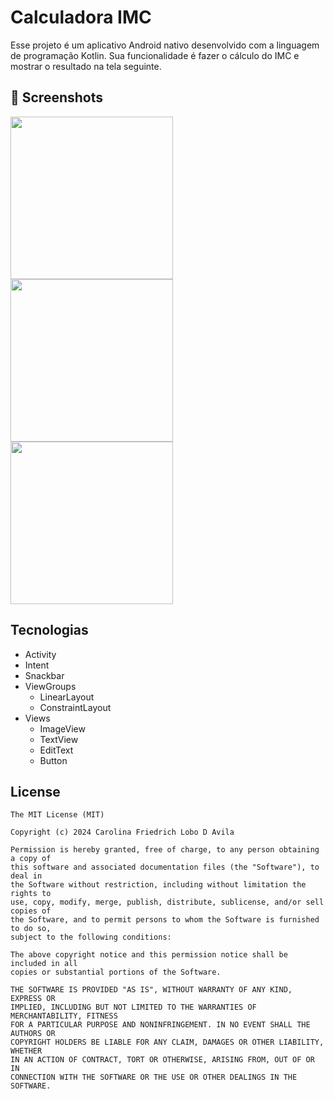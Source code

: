 # Calculadora IMC
Esse projeto é um aplicativo Android nativo desenvolvido com a linguagem de programação Kotlin. Sua funcionalidade é fazer o cálculo do IMC e mostrar o resultado na tela seguinte.

## :camera_flash: Screenshots
<!-- You can add more screenshots here if you like -->
<img src="https://github.com/carolinafld/CalculadoraIMC/assets/137728605/90cca548-781f-4fc0-8911-0198b499e0ca" width=260/>
<img src="https://github.com/carolinafld/CalculadoraIMC/assets/137728605/fd098b79-2da0-4728-8bb1-ae5c44a5de97" width=260/>
<img src="https://github.com/carolinafld/CalculadoraIMC/assets/137728605/b01c500e-71c7-4c75-ae0e-f8936806b13a" width=260/>

## Tecnologias
- Activity
- Intent
- Snackbar
- ViewGroups
  - LinearLayout
  - ConstraintLayout
- Views
  - ImageView
  - TextView
  - EditText
  - Button

## License
```
The MIT License (MIT)

Copyright (c) 2024 Carolina Friedrich Lobo D Avila

Permission is hereby granted, free of charge, to any person obtaining a copy of
this software and associated documentation files (the "Software"), to deal in
the Software without restriction, including without limitation the rights to
use, copy, modify, merge, publish, distribute, sublicense, and/or sell copies of
the Software, and to permit persons to whom the Software is furnished to do so,
subject to the following conditions:

The above copyright notice and this permission notice shall be included in all
copies or substantial portions of the Software.

THE SOFTWARE IS PROVIDED "AS IS", WITHOUT WARRANTY OF ANY KIND, EXPRESS OR
IMPLIED, INCLUDING BUT NOT LIMITED TO THE WARRANTIES OF MERCHANTABILITY, FITNESS
FOR A PARTICULAR PURPOSE AND NONINFRINGEMENT. IN NO EVENT SHALL THE AUTHORS OR
COPYRIGHT HOLDERS BE LIABLE FOR ANY CLAIM, DAMAGES OR OTHER LIABILITY, WHETHER
IN AN ACTION OF CONTRACT, TORT OR OTHERWISE, ARISING FROM, OUT OF OR IN
CONNECTION WITH THE SOFTWARE OR THE USE OR OTHER DEALINGS IN THE SOFTWARE.
```
